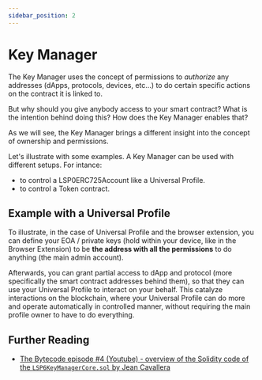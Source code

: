```yaml
---
sidebar_position: 2
---
```


# Key Manager

The Key Manager uses the concept of permissions to _authorize_ any addresses (dApps, protocols, devices, etc…) to do certain specific actions on the contract it is linked to.

But why should you give anybody access to your smart contract? What is the intention behind doing this? How does the Key Manager enables that?

As we will see, the Key Manager brings a different insight into the concept of ownership and permissions. 

Let's illustrate with some examples. A Key Manager can be used with different setups. For intance:

- to control a LSP0ERC725Account like a Universal Profile.
- to control a Token contract.

## Example with a Universal Profile

To illustrate, in the case of Universal Profile and the browser extension, you can define your EOA / private keys (hold within your device, like in the Browser Extension) to be **the address with all the permissions** to do anything (the main admin account). 

Afterwards, you can grant partial access to dApp and protocol (more specifically the smart contract addresses behind them), so that they can use your Universal Profile to interact on your behalf. This catalyze interactions on the blockchain, where your Universal Profile can do more and operate automatically in controlled manner, without requiring the main profile owner to have to do everything.

## Further Reading

- [The Bytecode episode #4 (Youtube) - overview of the Solidity code of the `LSP6KeyManagerCore.sol` by Jean Cavallera](https://www.youtube.com/watch?v=2Sm9LsCPjdE)